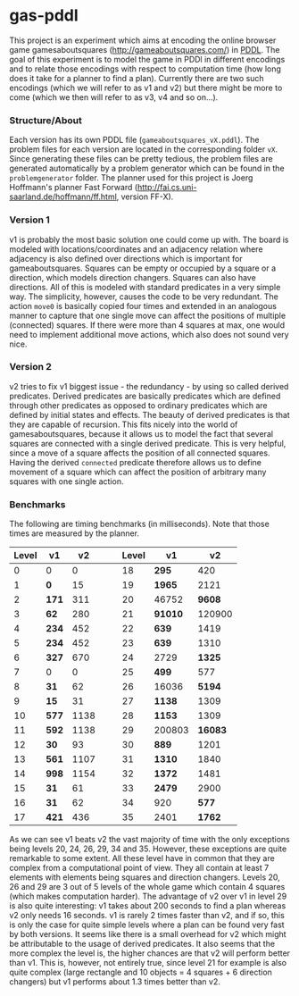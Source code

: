 # gas-pddl

This project is an experiment which aims at encoding the online browser game gamesaboutsquares (http://gameaboutsquares.com/) in [PDDL](http://en.wikipedia.org/wiki/Planning_Domain_Definition_Language). The goal of this experiment is to model the game in PDDl in different encodings and to relate those encodings with respect to computation time (how long does it take for a planner to find a plan). Currently there are two such encodings (which we will refer to as v1 and v2) but there might be more to come (which we then will refer to as v3, v4 and so on...).

### Structure/About
Each version has its own PDDL file (`gameaboutsquares_vX.pddl`). The problem files for each version are located in the corresponding folder `vX`. Since generating these files can be pretty tedious, the problem files are generated automatically by a problem generator which can be found in the `problemgenerator` folder. The planner used for this project is Joerg Hoffmann's planner Fast Forward (http://fai.cs.uni-saarland.de/hoffmann/ff.html, version FF-X).

### Version 1
v1 is probably the most basic solution one could come up with. The board is modeled with locations/coordinates and an adjacency relation where adjacency is also defined over directions which is important for gameaboutsquares. Squares can be empty or occupied by a square or a direction, which models direction changers. Squares can also have directions. All of this is modeled with standard predicates in a very simple way. The simplicity, however, causes the code to be very redundant. The action `move0` is basically copied four times and extended in an analogous manner to capture that one single move can affect the positions of multiple (connected) squares. If there were more than 4 squares at max, one would need to implement additional move actions, which also does not sound very nice.

### Version 2
v2 tries to fix v1 biggest issue - the redundancy - by using so called derived predicates. Derived predicates are basically predicates which are defined through other predicates as opposed to ordinary predicates which are defined by initial states and effects. The beauty of derived predicates is that they are capable of recursion. This fits nicely into the world of gamesaboutsquares, because it allows us to model the fact that several squares are connected with a single derived predicate. This is very helpful, since a move of a square affects the position of all connected squares. Having the derived `connected` predicate therefore allows us to define movement of a square which can affect the position of arbitrary many squares with one single action.

### Benchmarks
The following are timing benchmarks (in milliseconds). Note that those times are measured by the planner.

Level | v1      | v2   |   |   | Level | v1         | v2
------|---------|------|---|---|-------|------------|---------
0     | 0       | 0    |   |   | 18    | __295__    | 420
1     | __0__   | 15   |   |   | 19    | __1965__   | 2121
2     | __171__ | 311  |   |   | 20    | 46752      | __9608__
3     | __62__  | 280  |   |   | 21    | __91010__  | 120900
4     | __234__ | 452  |   |   | 22    | __639__    | 1419
5     | __234__ | 452  |   |   | 23    | __639__    | 1310
6     | __327__ | 670  |   |   | 24    | 2729       | __1325__
7     | 0       | 0    |   |   | 25    | __499__    | 577
8     | __31__  | 62   |   |   | 26    | 16036      | __5194__
9     | __15__  | 31   |   |   | 27    | __1138__   | 1309
10    | __577__ | 1138 |   |   | 28    | __1153__   | 1309
11    | __592__ | 1138 |   |   | 29    | 200803     | __16083__
12    | __30__  | 93   |   |   | 30    | __889__    | 1201
13    | __561__ | 1107 |   |   | 31    | __1310__   | 1840
14    | __998__ | 1154 |   |   | 32    | __1372__   | 1481
15    | __31__  | 61   |   |   | 33    | __2479__   | 2900
16    | __31__  | 62   |   |   | 34    | 920        | __577__
17    | __421__ | 436  |   |   | 35    | 2401       | __1762__

As we can see v1 beats v2 the vast majority of time with the only exceptions being levels 20, 24, 26, 29, 34 and 35. However, these exceptions are quite remarkable to some extent. All these level have in common that they are complex from a computational point of view. They all contain at least 7 elements with elements being squares and direction changers. Levels 20, 26 and 29 are 3 out of 5 levels of the whole game which contain 4 squares (which makes computation harder). The advantage of v2 over v1 in level 29 is also quite interesting: v1 takes about 200 seconds to find a plan whereas v2 only needs 16 seconds. v1 is rarely 2 times faster than v2, and if so, this is only the case for quite simple levels where a plan can be found very fast by both versions. It seems like there is a small overhead for v2 which might be attributable to the usage of derived predicates. It also seems that the more complex the level is, the higher chances are that v2 will perform better than v1. This is, however, not entirely true, since level 21 for example is also quite complex (large rectangle and 10 objects = 4 squares + 6 direction changers) but v1 performs about 1.3 times better than v2.
